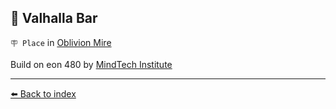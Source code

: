 ## 🥡 Valhalla Bar

`🪧 Place` in [Oblivion Mire](../refs/oblivion_mire.md)

Build on eon 480 by [MindTech Institute](../refs/mindtech_institute.md)


----------
[⬅️ Back to index](../#8de0_s)